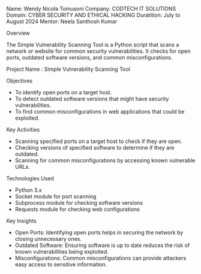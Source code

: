 Name: Wendy Nicola Tomusoni
Company: CODTECH IT SOLUTIONS
Domain: CYBER SECURITY AND ETHICAL HACKING
Duratition: July to August 2024
Mentor: Neela Santhosh Kumar 

Overview

The Simple Vulnerability Scanning Tool is a Python script that scans a network or website for common security vulnerabilities. It checks for open ports, outdated software versions, and common misconfigurations.

Project Name : Simple Vulnerability Scanning Tool

Objectives

- To identify open ports on a target host.
- To detect outdated software versions that might have security vulnerabilities.
- To find common misconfigurations in web applications that could be exploited.

Key Activities

- Scanning specified ports on a target host to check if they are open.
- Checking versions of specified software to determine if they are outdated.
- Scanning for common misconfigurations by accessing known vulnerable URLs.

Technologies Used

- Python 3.x
- Socket module for port scanning
- Subprocess module for checking software versions
- Requests module for checking web configurations

Key Insights

- Open Ports: Identifying open ports helps in securing the network by closing unnecessary ones.
- Outdated Software: Ensuring software is up to date reduces the risk of known vulnerabilities being exploited.
- Misconfigurations: Common misconfigurations can provide attackers easy access to sensitive information.
